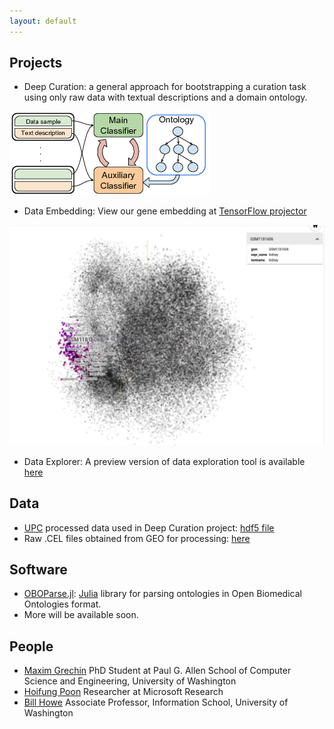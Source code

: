 ```yaml
---
layout: default
---
```


## Projects
* Deep Curation: a general approach for bootstrapping a curation task using only raw data with textual descriptions and a domain ontology.

![](DeepCurationDiagram.png)

* Data Embedding: View our gene embedding at [TensorFlow projector](http://projector.tensorflow.org/?config=http://homes.cs.washington.edu/~grechkin/proj/proj_scan_pca.json)

![](projector2.jpg)

* Data Explorer: A preview version of data exploration tool is available [here](https://homes.cs.washington.edu/~grechkin/metageo/ver2/)



## Data
* [UPC](https://upc) processed data used in Deep Curation project: [hdf5 file](https://drive.google.com/file/d/0B9HcMitQmCtjSDQ3WWdIX1luaEE/view?usp=sharing)
* Raw .CEL files obtained from GEO for processing: [here](https://drive.google.com/file/d/0B9HcMitQmCtjOTN1T3dWS3VpdlE/view?usp=sharing)

## Software
* [OBOParse.jl](https://github.com/maximsch2/OBOParse.jl): [Julia](https://julialang.org) library for parsing ontologies in Open Biomedical Ontologies format.
* More will be available soon.

## People
* [Maxim Grechin](https://homes.cs.washington.edu/~grechkin/)
  PhD Student at Paul G. Allen School of Computer Science and Engineering, University of Washington
* [Hoifung Poon](https://www.microsoft.com/en-us/research/people/hoifung/)
  Researcher at Microsoft Research
* [Bill Howe](https://faculty.washington.edu/billhowe/)
  Associate Professor, Information School, University of Washington
